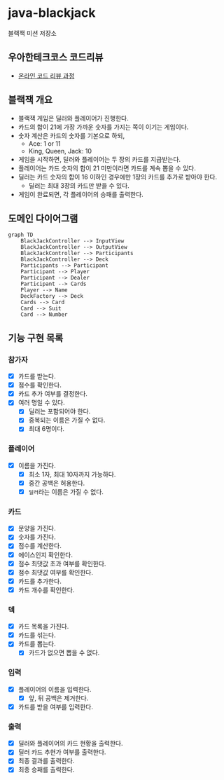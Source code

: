# java-blackjack

블랙잭 미션 저장소

## 우아한테크코스 코드리뷰

- [온라인 코드 리뷰 과정](https://github.com/woowacourse/woowacourse-docs/blob/master/maincourse/README.md)

## 블랙잭 개요

- 블랙잭 게임은 딜러와 플레이어가 진행한다.
- 카드의 합이 21에 가장 가까운 숫자를 가지는 쪽이 이기는 게임이다.
- 숫자 계산은 카드의 숫자를 기본으로 하되,
    - Ace: 1 or 11
    - King, Queen, Jack: 10
- 게임을 시작하면, 딜러와 플레이어는 두 장의 카드를 지급받는다.
- 플레이어는 카드 숫자의 합이 21 미만이라면 카드를 계속 뽑을 수 있다.
- 딜러는 카드 숫자의 합이 16 이하인 경우에만 1장의 카드를 추가로 받아야 한다.
    - 딜러는 최대 3장의 카드만 받을 수 있다.
- 게임이 완료되면, 각 플레이어의 승패를 출력한다.

## 도메인 다이어그램

```mermaid
graph TD
    BlackJackController --> InputView
    BlackJackController --> OutputView
    BlackJackController --> Participants
    BlackJackController --> Deck
    Participants --> Participant
    Participant --> Player
    Participant --> Dealer
    Participant --> Cards
    Player --> Name
    DeckFactory --> Deck
    Cards --> Card
    Card --> Suit
    Card --> Number
```

## 기능 구현 목록

### 참가자

- [x] 카드를 받는다.
- [x] 점수를 확인한다.
- [x] 카드 추가 여부를 결정한다.
- [x] 여러 명일 수 있다.
    - [x] 딜러는 포함되어야 한다.
    - [x] 중복되는 이름은 가질 수 없다.
    - [x] 최대 6명이다.

### 플레이어

- [x] 이름을 가진다.
    - [x] 최소 1자, 최대 10자까지 가능하다.
    - [x] 중간 공백은 허용한다.
    - [x] `딜러`라는 이름은 가질 수 없다.

### 카드

- [x] 문양을 가진다.
- [x] 숫자를 가진다.
- [x] 점수를 계산한다.
- [x] 에이스인지 확인한다.
- [x] 점수 최댓값 초과 여부를 확인한다.
- [x] 점수 최댓값 여부를 확인한다.
- [x] 카드를 추가한다.
- [x] 카드 개수를 확인한다.

### 덱

- [x] 카드 목록을 가진다.
- [x] 카드를 섞는다.
- [x] 카드를 뽑는다.
    - [x] 카드가 없으면 뽑을 수 없다.

### 입력

- [x] 플레이어의 이름을 입력한다.
    - [x] 앞, 뒤 공백은 제거한다.
- [x] 카드를 받을 여부를 입력한다.

### 출력

- [x] 딜러와 플레이어의 카드 현황을 출력한다.
- [x] 딜러 카드 추현가 여부를 출력한다.
- [x] 최종 결과를 출력한다.
- [x] 최종 승패를 출력한다.
